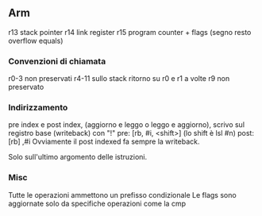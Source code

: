 
## Arm

r13 stack pointer
r14 link register
r15 program counter + flags (segno resto overflow equals)
### Convenzioni di chiamata
r0-3 non preservati
r4-11 sullo stack
ritorno su r0 e r1
a volte r9 non preservato
### Indirizzamento
pre index e post index, (aggiorno e leggo o leggo e aggiorno), scrivo sul registro base (writeback) con "!"
pre: \[rb, \#i, \<shift>]  (lo shift è lsl \#n) 
post:\[rb] ,\#i
Ovviamente il post indexed fa sempre la writeback.

Solo sull'ultimo argomento delle istruzioni.
### Misc
Tutte le operazioni ammettono un prefisso condizionale
Le flags sono aggiornate solo da specifiche operazioni come la cmp